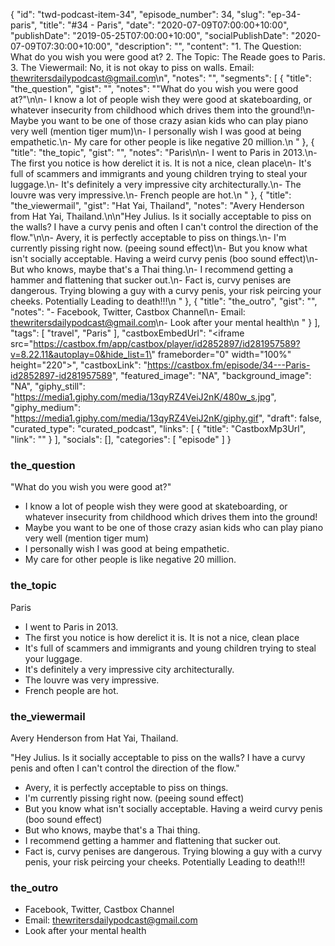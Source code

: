 {
	"id": "twd-podcast-item-34",
	"episode_number": 34,
	"slug": "ep-34-paris",
	"title": "#34 - Paris",
	"date": "2020-07-09T07:00:00+10:00",
	"publishDate": "2019-05-25T07:00:00+10:00",
	"socialPublishDate": "2020-07-09T07:30:00+10:00",
	"description": "",
	"content": "1. The Question: What do you wish you were good at? 2. The Topic: The Reade goes to Paris. 3. The Viewermail: No, it is not okay to piss on walls. Email: thewritersdailypodcast@gmail.com\n",
	"notes": "",
	"segments": [
		{
			"title": "the_question",
			"gist": "",
			"notes": "\"What do you wish you were good at?\"\n\n- I know a lot of people wish they were good at skateboarding, or whatever insecurity from childhood which drives them into the ground!\n- Maybe you want to be one of those crazy asian kids who can play piano very well (mention tiger mum)\n- I personally wish I was good at being empathetic.\n- My care for other people is like negative 20 million.\n      "
		},
		{
			"title": "the_topic",
			"gist": "",
			"notes": "Paris\n\n- I went to Paris in 2013.\n- The first you notice is how derelict it is. It is not a nice, clean place\n- It's full of scammers and immigrants and young children trying to steal your luggage.\n- It's definitely a very impressive city architecturally.\n- The louvre was very impressive.\n- French people are hot.\n      "
		},
		{
			"title": "the_viewermail",
			"gist": "Hat Yai, Thailand",
			"notes": "Avery Henderson from Hat Yai, Thailand.\n\n\"Hey Julius. Is it socially acceptable to piss on the walls? I have a curvy penis and often I can't control the direction of the flow.\"\n\n- Avery, it is perfectly acceptable to piss on things.\n- I'm currently pissing right now. (peeing sound effect)\n- But you know what isn't socially acceptable. Having a weird curvy penis (boo sound effect)\n- But who knows, maybe that's a Thai thing.\n- I recommend getting a hammer and flattening that sucker out.\n- Fact is, curvy penises are dangerous. Trying blowing a guy with a curvy penis, your risk peircing your cheeks. Potentially Leading to death!!!\n      "
		},
		{
			"title": "the_outro",
			"gist": "",
			"notes": "- Facebook, Twitter, Castbox Channel\n- Email: thewritersdailypodcast@gmail.com\n- Look after your mental health\n      "
		}
	],
	"tags": [
		"travel",
		"Paris"
	],
	"castboxEmbedUrl": "<iframe src=\"https://castbox.fm/app/castbox/player/id2852897/id281957589?v=8.22.11&autoplay=0&hide_list=1\" frameborder=\"0\" width=\"100%\" height=\"220\"></iframe>",
	"castboxLink": "https://castbox.fm/episode/34---Paris-id2852897-id281957589",
	"featured_image": "NA",
	"background_image": "NA",
	"giphy_still": "https://media1.giphy.com/media/13qyRZ4VeiJ2nK/480w_s.jpg",
	"giphy_medium": "https://media1.giphy.com/media/13qyRZ4VeiJ2nK/giphy.gif",
	"draft": false,
	"curated_type": "curated_podcast",
	"links": [
		{
			"title": "CastboxMp3Url",
			"link": ""
		}
	],
	"socials": [],
	"categories": [
		"episode"
	]
}

### the_question

"What do you wish you were good at?"

- I know a lot of people wish they were good at skateboarding, or whatever insecurity from childhood which drives them into the ground!
- Maybe you want to be one of those crazy asian kids who can play piano very well (mention tiger mum)
- I personally wish I was good at being empathetic.
- My care for other people is like negative 20 million.
      
### the_topic

Paris

- I went to Paris in 2013.
- The first you notice is how derelict it is. It is not a nice, clean place
- It's full of scammers and immigrants and young children trying to steal your luggage.
- It's definitely a very impressive city architecturally.
- The louvre was very impressive.
- French people are hot.
      
### the_viewermail

Avery Henderson from Hat Yai, Thailand.

"Hey Julius. Is it socially acceptable to piss on the walls? I have a curvy penis and often I can't control the direction of the flow."

- Avery, it is perfectly acceptable to piss on things.
- I'm currently pissing right now. (peeing sound effect)
- But you know what isn't socially acceptable. Having a weird curvy penis (boo sound effect)
- But who knows, maybe that's a Thai thing.
- I recommend getting a hammer and flattening that sucker out.
- Fact is, curvy penises are dangerous. Trying blowing a guy with a curvy penis, your risk peircing your cheeks. Potentially Leading to death!!!
      
### the_outro

- Facebook, Twitter, Castbox Channel
- Email: thewritersdailypodcast@gmail.com
- Look after your mental health
      
